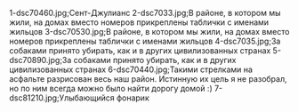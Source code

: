 1-dsc70460.jpg;Сент-Джулианс
2-dsc7033.jpg;В районе, в котором мы жили, на домах вместо номеров прикреплены таблички с именами жильцов
3-dsc70530.jpg;В районе, в котором мы жили, на домах вместо номеров прикреплены таблички с именами жильцов
4-dsc7035.jpg;За собаками принято убирать, как и в других цивилизованных странах
5-dsc70890.jpg;За собаками принято убирать, как и в других цивилизованных странах
6-dsc70440.jpg;Такими стрелками на асфальте разрисован весь наш район. Истинную их цель я не разобрал, но по ним всегда можно было найти дорогу домой :)
7-dsc81210.jpg;Улыбающийся фонарик